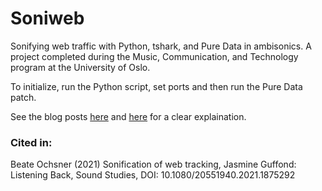 # Soniweb
Sonifying web traffic with Python, tshark, and Pure Data in ambisonics. A project completed during the Music, Communication, and Technology program at the University of Oslo.

To initialize, run the Python script, set ports and then run the Pure Data patch.

See the blog posts [here](https://jacksongoo.de/soniweb/) and [here](https://jacksongoo.de/soniweb-2/) for a clear explaination.

### Cited in:
Beate Ochsner (2021) Sonification of web tracking, Jasmine Guffond: Listening Back, Sound Studies, DOI: 10.1080/20551940.2021.1875292 
